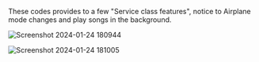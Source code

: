 These codes provides to a few "Service class features", notice to Airplane mode changes and play songs in the background.


![Screenshot 2024-01-24 180944](https://github.com/gacmalony/ServicesApp/assets/154236584/d96ae72d-a82c-4bed-914f-e8fb8b2674c8)


![Screenshot 2024-01-24 181005](https://github.com/gacmalony/ServicesApp/assets/154236584/db752291-eb4e-4604-a56e-9a230d6d319c)
